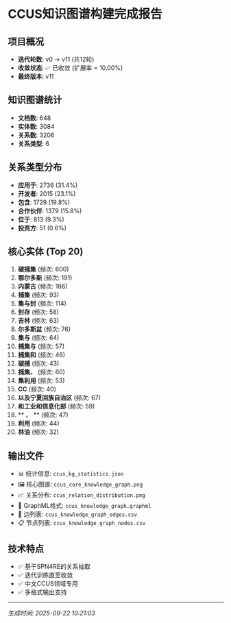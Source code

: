 # CCUS知识图谱构建完成报告

## 项目概况
- **迭代轮数**: v0 → v11 (共12轮)
- **收敛状态**: ✅ 已收敛 (扩展率 = 10.00%)
- **最终版本**: v11

## 知识图谱统计
- **文档数**: 648
- **实体数**: 3084
- **关系数**: 3206
- **关系类型**: 6

## 关系类型分布
- **应用于**: 2736 (31.4%)
- **开发者**: 2015 (23.1%)
- **包含**: 1729 (19.8%)
- **合作伙伴**: 1379 (15.8%)
- **位于**: 813 (9.3%)
- **投资方**: 51 (0.6%)

## 核心实体 (Top 20)
1. **碳捕集** (频次: 600)
2. **鄂尔多斯** (频次: 191)
3. **内蒙古** (频次: 186)
4. **捕集** (频次: 93)
5. **集与封** (频次: 114)
6. **封存** (频次: 58)
7. **吉林** (频次: 63)
8. **尔多斯盆** (频次: 76)
9. **集与** (频次: 64)
10. **捕集与** (频次: 57)
11. **捕集和** (频次: 46)
12. **碳捕** (频次: 43)
13. **捕集、** (频次: 60)
14. **集利用** (频次: 53)
15. **CC** (频次: 40)
16. **以及宁夏回族自治区** (频次: 67)
17. **和工业和信息化部** (频次: 59)
18. ** 。 ** (频次: 47)
19. **利用** (频次: 44)
20. **林油** (频次: 32)

## 输出文件
- 📊 统计信息: `ccus_kg_statistics.json`
- 🖼️ 核心图谱: `ccus_core_knowledge_graph.png`
- 📈 关系分布: `ccus_relation_distribution.png`
- 🔗 GraphML格式: `ccus_knowledge_graph.graphml`
- 📄 边列表: `ccus_knowledge_graph_edges.csv`
- 📋 节点列表: `ccus_knowledge_graph_nodes.csv`

## 技术特点
- ✅ 基于SPN4RE的关系抽取
- ✅ 迭代训练直至收敛
- ✅ 中文CCUS领域专用
- ✅ 多格式输出支持

---
*生成时间: 2025-09-22 10:21:03*
